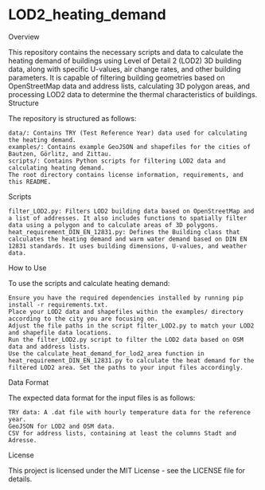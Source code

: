 # LOD2_heating_demand
Overview

This repository contains the necessary scripts and data to calculate the heating demand of buildings using Level of Detail 2 (LOD2) 3D building data, along with specific U-values, air change rates, and other building parameters. It is capable of filtering building geometries based on OpenStreetMap data and address lists, calculating 3D polygon areas, and processing LOD2 data to determine the thermal characteristics of buildings.
Structure

The repository is structured as follows:

    data/: Contains TRY (Test Reference Year) data used for calculating the heating demand.
    examples/: Contains example GeoJSON and shapefiles for the cities of Bautzen, Görlitz, and Zittau.
    scripts/: Contains Python scripts for filtering LOD2 data and calculating heating demand.
    The root directory contains license information, requirements, and this README.

Scripts

    filter_LOD2.py: Filters LOD2 building data based on OpenStreetMap and a list of addresses. It also includes functions to spatially filter data using a polygon and to calculate areas of 3D polygons.
    heat_requirement_DIN_EN_12831.py: Defines the Building class that calculates the heating demand and warm water demand based on DIN EN 12831 standards. It uses building dimensions, U-values, and weather data.

How to Use

To use the scripts and calculate heating demand:

    Ensure you have the required dependencies installed by running pip install -r requirements.txt.
    Place your LOD2 data and shapefiles within the examples/ directory according to the city you are focusing on.
    Adjust the file paths in the script filter_LOD2.py to match your LOD2 and shapefile data locations.
    Run the filter_LOD2.py script to filter the LOD2 data based on OSM data and address lists.
    Use the calculate_heat_demand_for_lod2_area function in heat_requirement_DIN_EN_12831.py to calculate the heat demand for the filtered LOD2 area. Set the paths to your input files accordingly.

Data Format

The expected data format for the input files is as follows:

    TRY data: A .dat file with hourly temperature data for the reference year.
    GeoJSON for LOD2 and OSM data.
    CSV for address lists, containing at least the columns Stadt and Adresse.

License

This project is licensed under the MIT License - see the LICENSE file for details.